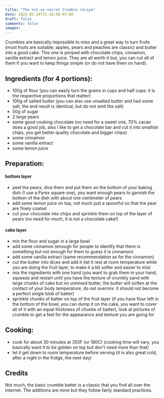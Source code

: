 ```yaml
---
title: "The not-so-secret Crumble recipe"
date: 2022-05-24T21:16:50-07:00
draft: false
comments: false
images:
---
```


Crumbles are basically impossible to miss and a great way to turn fruits (most fruits are suitable; apples, pears and peaches are classic) and butter into a good cake.
This one is pimped with chocolate chips, cinnamon, vanilla extract and lemon juice. They are all worth it but, you can cut all of them if you want to keep things simple (or do not have them on hand).

## Ingredients (for 4 portions):

* 100g of flour (you can easily turn the grams in cups and half cups: it is the respective proportions that matter)
* 100g of salted butter (you can also use unsalted butter and had some salt, the end result is identical, but do not omit the salt)
* 50g of sugar
* 2 large pears
* some good cooking chocolate (no need for a sweet one, 70% cacao does a good job, also I like to get a chocolate bar and cut it into smallish chips, you get better quality chocolate and bigger chips)
* some cinnamon
* some vanilla extract
* some lemon juice

## Preparation:

#### bottom layer

* peel the pears, dice them and put them on the bottom of your baking dish (I use a Pyrex square one), you want enough pears to garnish the bottom of the dish with about one centimeter of pears
* add some lemon juice on top, not much just a spoonful so that the pear are finely coated
* cut your chocolate into chips and sprinkle them on top of the layer of pears (no need for much, it is not a chocolate cake!)

#### cake layer

* mix the flour and sugar in a large bowl
* add some cinnamon (enough for people to identify that there is something but not enough for them to guess it is cinnamon)
* add some vanilla extract (same recommendation as for the cinnamon)
* cut the butter into dices and add it (let it rest at room temperature while you are doing the fruit layer, to make it a bit softer and easier to mix)
* mix the ingredients with one hand (you want to grab them in your hand, squeeze and restart until you have the texture of crumbly sand with large chunks of cake but no unmixed butter, the butter will soften at the contact of your body temperature, do not overmix: it should not become a perfect single blob of batter)
* sprinkle chunks of batter on top of the fruit layer (if you have flour left in the bottom of the bowl, you can dump it on the cake, you want to cover all of it with an equal thickness of chunks of batter), look at pictures of crumble to get a feel for the appearance and texture you are going for

## Cooking:

* cook for about 30 minutes at 350F (or 180C) (cooking time will vary, you basically want it to be golden on top but don't need more than that)
* let it get down to room temperature before serving (it is also great cold, after a night in the fridge, the next day)

## Credits

Not much, the basic crumble batter is a classic that you find all over the internet.
The additions are mine but they follow fairly standard practices.
